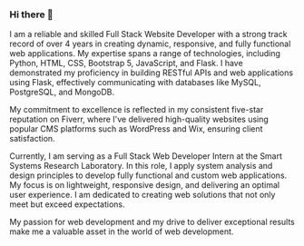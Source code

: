### Hi there 👋

I am a reliable and skilled Full Stack Website Developer with a strong track record of over 4 years in creating dynamic, responsive, and fully functional web applications. My expertise spans a range of technologies, including Python, HTML, CSS, Bootstrap 5, JavaScript, and Flask. I have demonstrated my proficiency in building RESTful APIs and web applications using Flask, effectively communicating with databases like MySQL, PostgreSQL, and MongoDB.

My commitment to excellence is reflected in my consistent five-star reputation on Fiverr, where I've delivered high-quality websites using popular CMS platforms such as WordPress and Wix, ensuring client satisfaction.

Currently, I am serving as a Full Stack Web Developer Intern at the Smart Systems Research Laboratory. In this role, I apply system analysis and design principles to develop fully functional and custom web applications. My focus is on lightweight, responsive design, and delivering an optimal user experience. I am dedicated to creating web solutions that not only meet but exceed expectations.

My passion for web development and my drive to deliver exceptional results make me a valuable asset in the world of web development.
